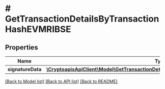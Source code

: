 # # GetTransactionDetailsByTransactionHashEVMRIBSE

## Properties

Name | Type | Description | Notes
------------ | ------------- | ------------- | -------------
**signatureData** | [**\CryptoapisApiClient\Model\GetTransactionDetailsByTransactionHashEVMRIBSESignatureData**](GetTransactionDetailsByTransactionHashEVMRIBSESignatureData.md) |  | [optional]

[[Back to Model list]](../../README.md#models) [[Back to API list]](../../README.md#endpoints) [[Back to README]](../../README.md)
